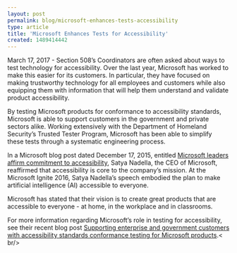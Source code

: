 ```yaml
---
layout: post
permalink: blog/microsoft-enhances-tests-accessibility
type: article
title: 'Microsoft Enhances Tests for Accessibility'
created: 1489414442
---
```


March 17, 2017 - Section 508’s Coordinators are often asked about ways to test technology for accessibility. Over the last year, Microsoft has worked to make this easier for its customers. In particular, they have focused on making trustworthy technology for all employees and customers while also equipping them with information that will help them understand and validate product accessibility.

By testing Microsoft products for conformance to accessibility standards, Microsoft is able to support customers in the government and private sectors alike. Working extensively with the Department of Homeland Security’s Trusted Tester Program, Microsoft has been able to simplify these tests through a systematic engineering process.

In a Microsoft blog post dated December 17, 2015, entitled [Microsoft leaders affirm commitment to accessibility][1], Satya Nadella, the CEO of Microsoft, reaffirmed that accessibility is core to the company’s mission. At the Microsoft Ignite 2016, Satya Nadella’s speech embodied the plan to make artificial intelligence (AI) accessible to everyone.

Microsoft has stated that their vision is to create great products that are accessible to everyone - at home, in the workplace and in classrooms.

For more information regarding Microsoft’s role in testing for accessibility, see their recent blog post [Supporting enterprise and government customers with accessibility standards conformance testing for Microsoft products][2].< br/>

 [1]: https://blogs.microsoft.com/firehose/2015/12/17/microsoft-leaders-reaffirm-commitment-to-accessibility/#sm.00001pz07mc8l1fcgs5he8uz422z7
 [2]: https://blogs.msdn.microsoft.com/accessibility/2017/02/20/supporting-enterprise-and-government-customers-with-accessibility-standards-conformance-testing-for-microsoft-products/